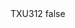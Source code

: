 <?xml version="1.0" encoding="UTF-8"?>
<CustomMetadata xmlns="http://soap.sforce.com/2006/04/metadata">
    <label>TXU312</label>
    <protected>false</protected>
</CustomMetadata>
